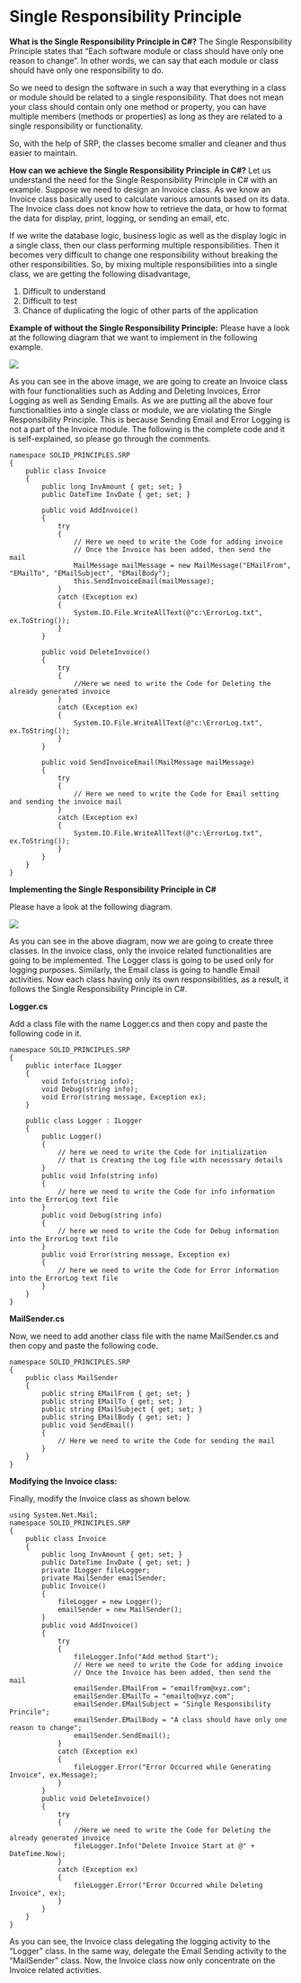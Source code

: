 # Single Responsibility Principle

**What is the Single Responsibility Principle in C#?**
The Single Responsibility Principle states that “Each software module or class should have only one reason to change“. In other words, we can say that each module or class should have only one responsibility to do.

So we need to design the software in such a way that everything in a class or module should be related to a single responsibility. That does not mean your class should contain only one method or property, you can have multiple members (methods or properties) as long as they are related to a single responsibility or functionality.

So, with the help of SRP, the classes become smaller and cleaner and thus easier to maintain.

**How can we achieve the Single Responsibility Principle in C#?**
Let us understand the need for the Single Responsibility Principle in C# with an example. Suppose we need to design an Invoice class. As we know an Invoice class basically used to calculate various amounts based on its data. The Invoice class does not know how to retrieve the data, or how to format the data for display, print, logging, or sending an email, etc. 

If we write the database logic, business logic as well as the display logic in a single class, then our class performing multiple responsibilities. Then it becomes very difficult to change one responsibility without breaking the other responsibilities. So, by mixing multiple responsibilities into a single class, we are getting the following disadvantage,

1. Difficult to understand
2. Difficult to test
3. Chance of duplicating the logic of other parts of the application


**Example of without the Single Responsibility Principle:**
Please have a look at the following diagram that we want to implement in the following example.

![](https://dotnettutorials.net/wp-content/uploads/2018/06/Voilatiing-Single-Responsibility-Principle.png)

As you can see in the above image, we are going to create an Invoice class with four functionalities such as Adding and Deleting Invoices, Error Logging as well as Sending Emails. As we are putting all the above four functionalities into a single class or module, we are violating the Single Responsibility Principle. This is because Sending Email and Error Logging is not a part of the Invoice module. The following is the complete code and it is self-explained, so please go through the comments.

```
namespace SOLID_PRINCIPLES.SRP
{
    public class Invoice
    {
        public long InvAmount { get; set; }
        public DateTime InvDate { get; set; }

        public void AddInvoice()
        {
            try
            {
                // Here we need to write the Code for adding invoice
                // Once the Invoice has been added, then send the  mail
                MailMessage mailMessage = new MailMessage("EMailFrom", "EMailTo", "EMailSubject", "EMailBody");
                this.SendInvoiceEmail(mailMessage);
            }
            catch (Exception ex)
            {
                System.IO.File.WriteAllText(@"c:\ErrorLog.txt", ex.ToString());
            }
        }

        public void DeleteInvoice()
        {
            try
            {
                //Here we need to write the Code for Deleting the already generated invoice
            }
            catch (Exception ex)
            {
                System.IO.File.WriteAllText(@"c:\ErrorLog.txt", ex.ToString());
            }
        }

        public void SendInvoiceEmail(MailMessage mailMessage)
        {
            try
            {
                // Here we need to write the Code for Email setting and sending the invoice mail
            }
            catch (Exception ex)
            {
                System.IO.File.WriteAllText(@"c:\ErrorLog.txt", ex.ToString());
            }
        }
    }
}
```

**Implementing the Single Responsibility Principle in C#**

Please have a look at the following diagram.

![](https://dotnettutorials.net/wp-content/uploads/2018/06/Single-Responsibility-Principle-in-C.png)

As you can see in the above diagram, now we are going to create three classes. In the invoice class, only the invoice related functionalities are going to be implemented. The Logger class is going to be used only for logging purposes. Similarly, the Email class is going to handle Email activities. Now each class having only its own responsibilities, as a result, it follows the Single Responsibility Principle in C#.

**Logger.cs**

Add a class file with the name Logger.cs and then copy and paste the following code in it.


```
namespace SOLID_PRINCIPLES.SRP
{
    public interface ILogger
    {
        void Info(string info);
        void Debug(string info);
        void Error(string message, Exception ex);
    }

    public class Logger : ILogger
    {
        public Logger()
        {
            // here we need to write the Code for initialization 
            // that is Creating the Log file with necesssary details
        }
        public void Info(string info)
        {
            // here we need to write the Code for info information into the ErrorLog text file
        }
        public void Debug(string info)
        {
            // here we need to write the Code for Debug information into the ErrorLog text file
        }
        public void Error(string message, Exception ex)
        {
            // here we need to write the Code for Error information into the ErrorLog text file
        }
    }
}
```

**MailSender.cs**

Now, we need to add another class file with the name MailSender.cs and then copy and paste the following code.
```
namespace SOLID_PRINCIPLES.SRP
{
    public class MailSender
    {
        public string EMailFrom { get; set; }
        public string EMailTo { get; set; }
        public string EMailSubject { get; set; }
        public string EMailBody { get; set; }
        public void SendEmail()
        {
            // Here we need to write the Code for sending the mail
        }
    }
}
```

**Modifying the Invoice class:**

Finally, modify the Invoice class as shown below.

```
using System.Net.Mail;
namespace SOLID_PRINCIPLES.SRP
{
    public class Invoice
    {
        public long InvAmount { get; set; }
        public DateTime InvDate { get; set; }
        private ILogger fileLogger;
        private MailSender emailSender;
        public Invoice()
        {
            fileLogger = new Logger();
            emailSender = new MailSender();
        }
        public void AddInvoice()
        {
            try
            {
                fileLogger.Info("Add method Start");
                // Here we need to write the Code for adding invoice
                // Once the Invoice has been added, then send the  mail
                emailSender.EMailFrom = "emailfrom@xyz.com";
                emailSender.EMailTo = "emailto@xyz.com";
                emailSender.EMailSubject = "Single Responsibility Princile";
                emailSender.EMailBody = "A class should have only one reason to change";
                emailSender.SendEmail();
            }
            catch (Exception ex)
            {
                fileLogger.Error("Error Occurred while Generating Invoice", ex.Message);
            }
        }
        public void DeleteInvoice()
        {
            try
            {
                //Here we need to write the Code for Deleting the already generated invoice
                fileLogger.Info("Delete Invoice Start at @" + DateTime.Now);
            }
            catch (Exception ex)
            {
                fileLogger.Error("Error Occurred while Deleting Invoice", ex);
            }
        }
    }
}
```

As you can see, the Invoice class delegating the logging activity to the “Logger” class. In the same way, delegate the Email Sending activity to the “MailSender” class. Now, the Invoice class now only concentrate on the Invoice related activities.
